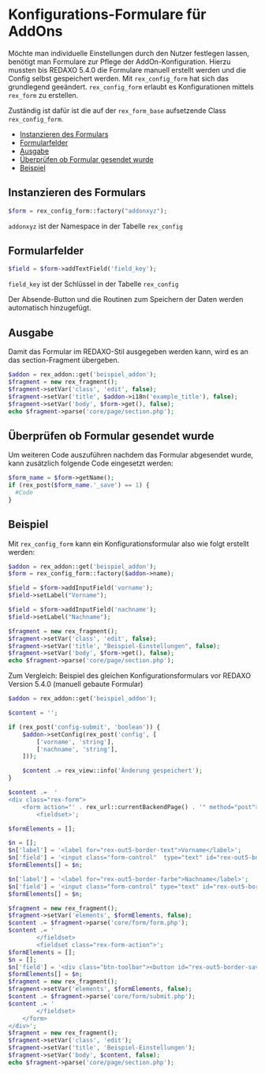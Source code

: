 
# Konfigurations-Formulare für AddOns

Möchte man individuelle Einstellungen durch den Nutzer festlegen lassen, benötigt man Formulare zur Pflege der AddOn-Konfiguration. 
Hierzu mussten bis REDAXO 5.4.0 die Formulare manuell erstellt werden und die Config selbst gespeichert werden. Mit `rex_config_form` hat sich das grundlegend geeändert.
`rex_config_form` erlaubt es Konfigurationen mittels `rex_form` zu erstellen. 

Zuständig ist dafür ist die auf der `rex_form_base` aufsetzende Class `rex_config_form`.


* [Instanzieren des Formulars](#Instanz)
* [Formularfelder](#felder)
* [Ausgabe](#ausgabe)
* [Überprüfen ob Formular gesendet wurde](#versendet)
* [Beispiel](#beispiel)


<a name="Instanz"></a>
## Instanzieren des Formulars

```php
$form = rex_config_form::factory("addonxyz");
```

`addonxyz` ist der Namespace in der Tabelle `rex_config`

<a name="felder"></a>
## Formularfelder
```php
$field = $form->addTextField('field_key');
```

`field_key` ist der Schlüssel in der Tabelle `rex_config`

Der Absende-Button und die Routinen zum Speichern der Daten werden automatisch hinzugefügt. 

<a name="ausgabe"></a>
## Ausgabe
Damit das Formular im REDAXO-Stil ausgegeben werden kann, wird es an das section-Fragment übergeben. 

```php
$addon = rex_addon::get('beispiel_addon');
$fragment = new rex_fragment();
$fragment->setVar('class', 'edit', false);
$fragment->setVar('title', $addon->i18n('example_title'), false);
$fragment->setVar('body', $form->get(), false);
echo $fragment->parse('core/page/section.php');
```

<a name="versendet"></a>
## Überprüfen ob Formular gesendet wurde 

Um weiteren Code auszuführen nachdem das Formular abgesendet wurde, kann zusätzlich folgende Code eingesetzt werden:
```php
$form_name = $form->getName();
if (rex_post($form_name.'_save') == 1) {
  #Code
}
```

<a name="beispiel"></a>
## Beispiel

Mit `rex_config_form` kann ein Konfigurationsformular also wie folgt erstellt werden: 


```php
$addon = rex_addon::get('beispiel_addon');
$form = rex_config_form::factory($addon->name);

$field = $form->addInputField('vorname');
$field->setLabel("Vorname");

$field = $form->addInputField('nachname');
$field->setLabel("Nachname");

$fragment = new rex_fragment();
$fragment->setVar('class', 'edit', false);
$fragment->setVar('title', "Beispiel-Einstellungen", false);
$fragment->setVar('body', $form->get(), false);
echo $fragment->parse('core/page/section.php');

```


Zum Vergleich: Beispiel des gleichen Konfigurationsformulars vor REDAXO Version 5.4.0 (manuell gebaute Formular) 

```php
$addon = rex_addon::get('beispiel_addon');

$content = '';

if (rex_post('config-submit', 'boolean')) {
    $addon->setConfig(rex_post('config', [
        ['vorname', 'string'],
        ['nachname', 'string'],
    ]));

    $content .= rex_view::info('Änderung gespeichert');
}

$content .=  '
<div class="rex-form">
    <form action="' . rex_url::currentBackendPage() . '" method="post">
        <fieldset>';

$formElements = [];

$n = [];
$n['label'] = '<label for="rex-out5-border-text">Vorname</label>';
$n['field'] = '<input class="form-control"  type="text" id="rex-out5-border-text" name="config[vorname]" value="' . $addon->getConfig('vorname') . '"/>';
$formElements[] = $n;

$n['label'] = '<label for="rex-out5-border-farbe">Nachname</label>';
$n['field'] = '<input class="form-control" type="text" id="rex-out5-border-farbe" name="config[nachname]" value="' . $addon->getConfig('nachname'). '"/>';
$formElements[] = $n;

$fragment = new rex_fragment();
$fragment->setVar('elements', $formElements, false);
$content .= $fragment->parse('core/form/form.php');
$content .= '
        </fieldset>
        <fieldset class="rex-form-action">';
$formElements = [];
$n = [];
$n['field'] = '<div class="btn-toolbar"><button id="rex-out5-border-save" type="submit" name="config-submit" class="btn btn-save rex-form-aligned" value="1">Einstellungen speichern</button></div>';
$formElements[] = $n;
$fragment = new rex_fragment();
$fragment->setVar('elements', $formElements, false);
$content .= $fragment->parse('core/form/submit.php');
$content .= '
        </fieldset>
    </form>
</div>';
$fragment = new rex_fragment();
$fragment->setVar('class', 'edit');
$fragment->setVar('title', 'Beispiel-Einstellungen');
$fragment->setVar('body', $content, false);
echo $fragment->parse('core/page/section.php');
```

